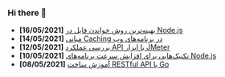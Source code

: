 ### Hi there 👋

<!-- posts -->
* **[16/05/2021]** [بهینه‌ترین روش‌ خواندن فایل در Node.js](https://liara.ir/blog/%d8%a8%d9%87%db%8c%d9%86%d9%87%e2%80%8c%d8%aa%d8%b1%db%8c%d9%86-%d8%b1%d9%88%d8%b4%e2%80%8c-%d8%ae%d9%88%d8%a7%d9%86%d8%af%d9%86-%d9%81%d8%a7%db%8c%d9%84-%d8%af%d8%b1-node-js/ "بهینه‌ترین روش‌ خواندن فایل در Node.js")
* **[14/05/2021]** [مبانی Caching در برنامه‌های وب](https://liara.ir/blog/%d9%85%d8%a8%d8%a7%d9%86%db%8c-caching-%d8%af%d8%b1-%d8%a8%d8%b1%d9%86%d8%a7%d9%85%d9%87%e2%80%8c%d9%87%d8%a7%db%8c-%d9%88%d8%a8/ "مبانی Caching در برنامه‌های وب")
* **[12/05/2021]** [بررسی عملکرد API با ابزار JMeter](https://liara.ir/blog/%d8%a8%d8%b1%d8%b1%d8%b3%db%8c-%d8%b9%d9%85%d9%84%da%a9%d8%b1%d8%af-api-%d8%a8%d8%a7-%d8%a7%d8%a8%d8%b2%d8%a7%d8%b1-jmeter/ "بررسی عملکرد API با ابزار JMeter")
* **[10/05/2021]** [تکنیک‌هایی برای افزایش سرعت برنامه‌های Node.js](https://liara.ir/blog/%d8%aa%da%a9%d9%86%db%8c%da%a9%e2%80%8c%d9%87%d8%a7%db%8c%db%8c-%d8%a8%d8%b1%d8%a7%db%8c-%d8%a7%d9%81%d8%b2%d8%a7%db%8c%d8%b4-%d8%b3%d8%b1%d8%b9%d8%aa-%d8%a8%d8%b1%d9%86%d8%a7%d9%85%d9%87%e2%80%8c/ "تکنیک‌هایی برای افزایش سرعت برنامه‌های Node.js")
* **[08/05/2021]** [آموزش ساخت RESTful API با Go](https://liara.ir/blog/%d8%a2%d9%85%d9%88%d8%b2%d8%b4-%d8%b3%d8%a7%d8%ae%d8%aa-restful-api-%d8%a8%d8%a7-go/ "آموزش ساخت RESTful API با Go")<!-- /posts -->
